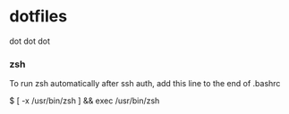 # dotfiles
dot dot dot

### zsh
To run zsh automatically after ssh auth, add this line to the end of .bashrc

$ [ -x /usr/bin/zsh ] && exec /usr/bin/zsh
